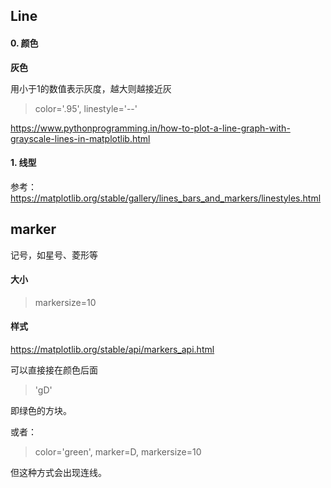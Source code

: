 ## Line

#### 0. 颜色

**灰色**

用小于1的数值表示灰度，越大则越接近灰

> color='.95', linestyle='--'

https://www.pythonprogramming.in/how-to-plot-a-line-graph-with-grayscale-lines-in-matplotlib.html





#### 1. 线型



参考：https://matplotlib.org/stable/gallery/lines_bars_and_markers/linestyles.html



## marker

记号，如星号、菱形等

#### 大小

> markersize=10

#### 样式

https://matplotlib.org/stable/api/markers_api.html

可以直接接在颜色后面

> 'gD' 

即绿色的方块。

或者：

> color='green', marker=D, markersize=10

但这种方式会出现连线。